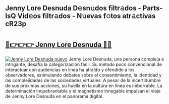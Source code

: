 ## Jenny Lore Desnuda D𝚎sn𝚞dos filtr𝚊dos - Parts-lsQ Vid𝚎os filtr𝚊dos - N𝚞evas f𝚘tos atr𝚊ctivas cR23p

# <h2><a href="http://mbc39o.tromn.icu/?c=Jenny+Lore+Desnuda">🔗👉👉👉 Jenny Lore Desnuda 🔗🔗</a></h2>

[![Jenny Lore Desnuda nuevo](https://i.imgur.com/pEAQMta.gif)](http://mbc39o.tromn.icu/?c=Jenny+Lore+Desnuda)
Jenny Lore Desnuda, una persona compleja e intrigante, desafía la categorización fácil. Su método poco convencional de interactuar con audiencias en línea ha atraído y ofendido a los observadores, estimulando debates sobre el consentimiento, la identidad y las complejidades de las sociedades virtuales. A pesar de la incertidumbre de sus próximas acciones, su huella en la cultura en línea es imborrable. La determinación inquebrantable y el magnetismo innegable impulsan el viaje de Jenny Lore Desnuda en el panorama digital.
